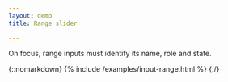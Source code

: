 ```yaml
---
layout: demo
title: Range slider

---
```


On focus, range inputs must identify its name, role and state.

{::nomarkdown}
{% include /examples/input-range.html %}
{:/}